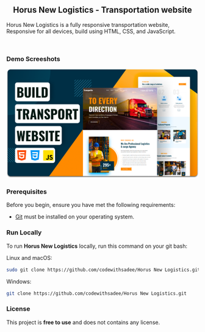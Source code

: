 
  <h2 align="center">Horus New Logistics - Transportation website</h2>

  Horus New Logistics is a fully responsive transportation website, <br />Responsive for all devices, build using HTML, CSS, and JavaScript.

</div>

<br />

### Demo Screeshots

![Horus New Logistics Desktop Demo](./readme-images/desktop.png "Desktop Demo")

### Prerequisites

Before you begin, ensure you have met the following requirements:

* [Git](https://git-scm.com/downloads "Download Git") must be installed on your operating system.

### Run Locally

To run **Horus New Logistics** locally, run this command on your git bash:

Linux and macOS:

```bash
sudo git clone https://github.com/codewithsadee/Horus New Logistics.git
```

Windows:

```bash
git clone https://github.com/codewithsadee/Horus New Logistics.git
```

### License

This project is **free to use** and does not contains any license.
